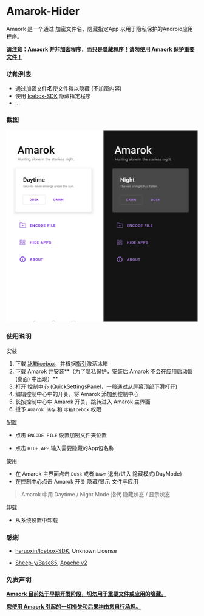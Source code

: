 # Amarok-Hider
Amaork 是一个通过 加密文件名、隐藏指定App 以用于隐私保护的Android应用程序。  

**<u>请注意：Amaork 并非加密程序，而只是隐藏程序！请勿使用 Amaork 保护重要文件！</u>**



### 功能列表

- 通过加密文件**名**使文件得以隐藏 (不加密内容)
- 使用 [Icebox-SDK](https://github.com/heruoxin/IceBox-SDK) 隐藏指定程序
- ...



### 截图

![Screenshot](https://raw.githubusercontent.com/233a344a455/ImageHost/master/AmarokScreenshot.png)




### 使用说明

安装

1. 下载 [冰箱icebox](https://coolapk.com/apk/com.catchingnow.icebox)，并根据[指引](http://iceboxdoc.catchingnow.com/)激活冰箱
2. 下载 Amarok 并安装**（为了隐私保护，安装后 Amarok 不会在应用启动器 (桌面) 中出现）**
3. 打开 控制中心 (QuickSettingsPanel，一般通过从屏幕顶部下滑打开)
4. 编辑控制中心中的开关，将 Amarok 添加到控制中心
5. 长按控制中心中 Amarok 开关，跳转进入 Amarok 主界面
6. 授予 `Amarok 储存` 和 `冰箱Icebox` 权限



配置

- 点击 `ENCODE FILE`  设置加密文件夹位置

- 点击 `HIDE APP` 输入需要隐藏的App包名称



使用

- 在 Amarok 主界面点击 `Dusk` 或者 `Dawn` 退出/进入 隐藏模式(DayMode)
- 在控制中心点击 Amarok 开关 隐藏/显示 文件与应用

> Amarok 中用 Daytime / Night Mode 指代 隐藏状态 / 显示状态



卸载

- 从系统设置中卸载



### 感谢

- [heruoxin/Icebox-SDK](https://github.com/heruoxin/IceBox-SDK), Unknown License

- [Sheep-y/Base85](https://github.com/Sheep-y/Base85/), [Apache v2](https://github.com/Sheep-y/Base85/blob/master/LICENSE)



### 免责声明

<u>**Amaork 目前处于早期开发阶段，切勿用于重要文件或应用的隐藏。**</u>  

<u>**您使用 Amaork 引起的一切损失和后果均由您自行承担。**</u>

